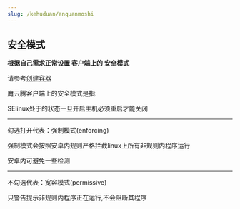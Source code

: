 ```yaml
---
slug: /kehuduan/anquanmoshi
---
```

## 安全模式

**根据自己需求正常设置 客户端上的 安全模式**

请参考[创建容器](/kehuduan/PC客户端.md#4-创建容器)

魔云腾客户端上的安全模式是指:

SElinux处于的状态一旦开启主机必须重启才能关闭

----------------------------------------------------------------

勾选打开代表：强制模式(enforcing)

强制模式会按照安卓内规则严格拦截linux上所有非规则内程序运行

安卓内可避免一些检测

----------------------------------------------------------------

不勾选代表：宽容模式(permissive)

只警告提示非规则内程序正在运行,不会阻断其程序
